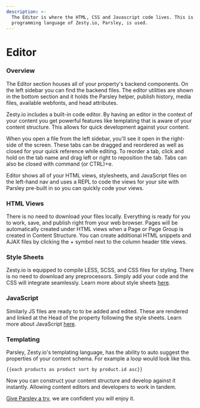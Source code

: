 ```yaml
---
description: >-
  The Editor is where the HTML, CSS and Javascript code lives. This is where the
  programming language of Zesty.io, Parsley, is used.
---
```


# Editor

### Overview

The Editor section houses all of your property's backend components. On the left sidebar you can find the backend files. The editor utilities are shown in the bottom section and it holds the Parsley helper, publish history, media files, available webfonts, and head attributes.

Zesty.io includes a built-in code editor. By having an editor in the context of your content you get powerful features like templating that is aware of your content structure. This allows for quick development against your content.

When you open a file from the left sidebar, you'll see it open in the right-side of the screen. These tabs can be dragged and reordered as well as closed for your quick reference while editing. To reorder a tab, click and hold on the tab name and drag left or right to reposition the tab. Tabs can also be closed with command \(or CTRL\)+e.

Editor shows all of your HTML views, stylesheets, and JavaScript files on the left-hand nav and uses a REPL to code the views for your site with Parsley pre-built in so you can quickly code your views.

### HTML Views

There is no need to download your files locally. Everything is ready for you to work, save, and publish right from your web browser. Pages will be automatically created under HTML views when a Page or Page Group is created in Content Structure. You can create additional HTML snippets and AJAX files by clicking the + symbol next to the column header title views.

### Style Sheets

Zesty.io is equipped to compile LESS, SCSS, and CSS files for styling. There is no need to download any preprocessors. Simply add your code and the CSS will integrate seamlessly. Learn more about style sheets [here](/stylesheets).

### JavaScript

Similarly JS files are ready to to be added and edited. These are rendered and linked at the Head of the property following the style sheets. Learn more about JavaScript [here](/javascript).

### Templating

Parsley, Zesty.io's templating language, has the ability to auto suggest the properties of your content schema. For example a loop would look like this.

`{{each products as product sort by product.id asc}}`

Now you can construct your content structure and develop against it instantly. Allowing content editors and developers to work in tandem.

[Give Parsley a try,](http://parsley.gozesty.com/) we are confident you will enjoy it.

